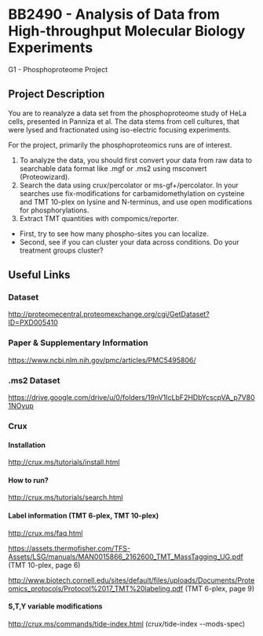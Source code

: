 # BB2490 - Analysis of Data from High-throughput Molecular Biology Experiments
G1 - Phosphoproteome Project

## Project Description
You are to reanalyze a data set from the phosphoproteome study of HeLa cells, presented in Panniza et al. The data stems from cell cultures, that were lysed and fractionated using iso-electric focusing experiments.

For the project, primarily the phosphoproteomics runs are of interest.

1. To analyze the data, you should first convert your data from raw data to searchable data format like .mgf or .ms2 using msconvert (Proteowizard).
2. Search the data using crux/percolator or ms-gf+/percolator. In your searches use fix-modifications for carbamidomethylation on cysteine and TMT 10-plex on lysine and N-terminus, and use open modifications for phosphorylations.
3. Extract TMT quantities with compomics/reporter. 

* First, try to see how many phospho-sites you can localize.
* Second, see if you can cluster your data across conditions. Do your treatment groups cluster?

## Useful Links

### Dataset
http://proteomecentral.proteomexchange.org/cgi/GetDataset?ID=PXD005410

### Paper & Supplementary Information
https://www.ncbi.nlm.nih.gov/pmc/articles/PMC5495806/

### .ms2 Dataset
https://drive.google.com/drive/u/0/folders/19nV1IcLbF2HDbYcscpVA_p7V801NOyup

### Crux 
#### Installation
http://crux.ms/tutorials/install.html
#### How to run?
http://crux.ms/tutorials/search.html
#### Label information (TMT 6-plex, TMT 10-plex)
http://crux.ms/faq.html

https://assets.thermofisher.com/TFS-Assets/LSG/manuals/MAN0015866_2162600_TMT_MassTagging_UG.pdf (TMT 10-plex, page 6)

http://www.biotech.cornell.edu/sites/default/files/uploads/Documents/Proteomics_protocols/Protocol%2017_TMT%20labeling.pdf (TMT 6-plex, page 9)
#### S,T,Y variable modifications
http://crux.ms/commands/tide-index.html (crux/tide-index --mods-spec)
